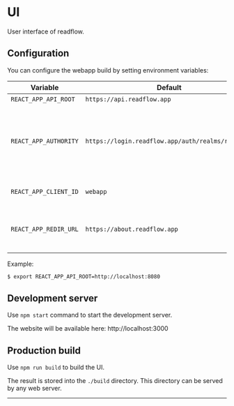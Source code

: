 # UI

User interface of readflow.

## Configuration

You can configure the webapp build by setting environment variables:

| Variable | Default | Description |
|----------|---------|-------------|
| `REACT_APP_API_ROOT` | `https://api.readflow.app` | API base URL. |
| `REACT_APP_AUTHORITY` | `https://login.readflow.app/auth/realms/readflow` | OpenID Connect authority provider URL. Set to `mock` for both proxy and mock authentication. |
| `REACT_APP_CLIENT_ID` | `webapp` | OpenID Connect client ID. |
| `REACT_APP_REDIR_URL` | `https://about.readflow.app` | Page to redirect unauthenticated clients to. Set to `/login` for selfhosting.

Example:

```bash
$ export REACT_APP_API_ROOT=http://localhost:8080
```

## Development server

Use `npm start` command to start the development server.

The website will be available here: http://localhost:3000

## Production build

Use `npm run build` to build the UI.

The result is stored into the `./build` directory.
This directory can be served by any web server.

---

